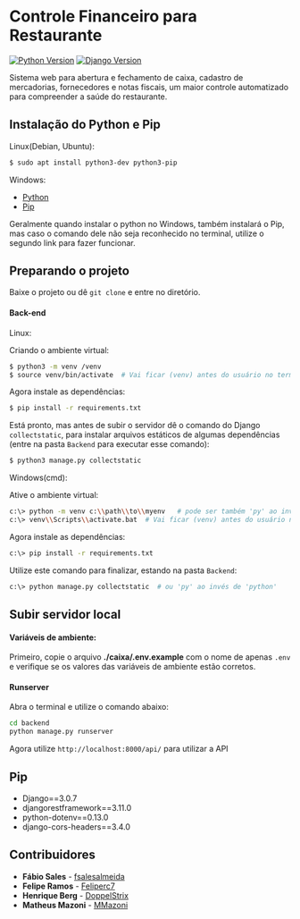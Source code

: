 

# Controle Financeiro para Restaurante

[![Python Version][python-image]][python-url]
[![Django Version][django-image]][django-url]


Sistema web para abertura e fechamento de caixa, cadastro de mercadorias, fornecedores e notas fiscais, um maior controle automatizado para compreender a saúde do restaurante.

## Instalação do Python e Pip

Linux(Debian, Ubuntu):

```sh
$ sudo apt install python3-dev python3-pip
```

Windows:

- [Python](https://dicasdepython.com.br/como-instalar-o-python-no-windows-10/)
- [Pip](https://dicasdepython.com.br/resolvido-pip-nao-e-reconhecido-como-um-comando-interno/)

Geralmente quando instalar o python no Windows, também instalará o Pip, mas caso o comando dele não seja reconhecido no terminal, utilize o segundo link para fazer funcionar.


## Preparando o projeto

Baixe o projeto ou dê `git clone` e entre no diretório.

#### Back-end

Linux:

Criando o ambiente virtual:

```sh
$ python3 -m venv /venv
$ source venv/bin/activate  # Vai ficar (venv) antes do usuário no terminal
```

Agora instale as dependências:

```sh
$ pip install -r requirements.txt
```

Está pronto, mas antes de subir o servidor dê o comando do Django `collectstatic`, para instalar arquivos estáticos de algumas dependências (entre na pasta `Backend` para executar esse comando):

```sh
$ python3 manage.py collectstatic
```

Windows(cmd):

Ative o ambiente virtual:

```sh
c:\> python -m venv c:\\path\\to\\myenv   # pode ser também 'py' ao invés de 'python'
c:\> venv\\Scripts\\activate.bat  # Vai ficar (venv) antes do usuário no terminal
```

Agora instale as dependências:

```sh
c:\> pip install -r requirements.txt
```

Utilize este comando para finalizar, estando na pasta `Backend`:

```sh
c:\> python manage.py collectstatic  # ou 'py' ao invés de 'python'
```


## Subir servidor local

#### Variáveis de ambiente:

Primeiro, copie o arquivo __./caixa/.env.example__ com o nome de apenas `.env` e verifique se os valores das variáveis de ambiente estão corretos. 

#### Runserver

Abra o terminal e utilize o comando abaixo:


```sh
cd backend
python manage.py runserver
```

Agora utilize `http://localhost:8000/api/` para utilizar a API

## Pip

- Django==3.0.7
- djangorestframework==3.11.0
- python-dotenv==0.13.0
- django-cors-headers==3.4.0


## Contribuidores

* **Fábio Sales** - [fsalesalmeida](https://github.com/fsalesalmeida)
* **Felipe Ramos** - [Feliperc7](https://github.com/Feliperc7)
* **Henrique Berg** - [DoppelStrix](https://github.com/DoppelStrix)
* **Matheus Mazoni** - [MMazoni](https://github.com/MMazoni)


[python-image]: https://img.shields.io/badge/python-v3.7-blue
[python-url]: https://www.python.org/
[django-image]: https://img.shields.io/badge/django-v3.0.7-orange
[django-url]: https://www.djangoproject.com/